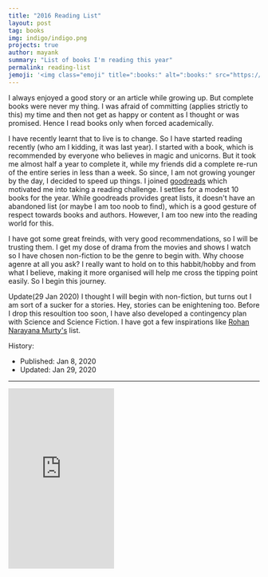 ```yaml
---
title: "2016 Reading List"
layout: post
tag: books
img: indigo/indigo.png
projects: true
author: mayank
summary: "List of books I'm reading this year"
permalink: reading-list
jemoji: '<img class="emoji" title=":books:" alt=":books:" src="https://assets.github.com/images/icons/emoji/unicode/1f4da.png" height="20" width="20" align="absmiddle">'
---
```


I always enjoyed a good story or an article while growing up. But complete books were never my thing. I was afraid of committing (applies strictly to this) my time and then not get as happy or content as I thought or was promised. Hence I read books only when forced academically.

I have recently learnt that to live is to change. So I have started reading recently (who am I kidding, it was last year). I started with a book, which is recommended by everyone who believes in magic and unicorns. But it took me almost half a year to complete it, while my friends did a complete re-run of the entire series in less than a week. So since, I am not growing younger by the day, I decided to speed up things. I joined [goodreads](https://www.goodreads.com/kumar-mayank) which motivated me into taking a reading challenge. I settles for a modest 10 books for the year. While goodreads provides great lists, it doesn't have an abandoned list (or maybe I am too noob to find), which is a good gesture of respect towards books and authors. However, I am too new into the reading world for this.

I have got some great freinds, with very good recommendations, so I will be trusting them. I get my dose of drama from the movies and shows I watch so I have chosen non-fiction to be the genre to begin with. Why choose agenre at all you ask? I really want to hold on to this habbit/hobby and from what I believe, making it more organised will help me cross the tipping point easily. So I begin this journey.

Update(29 Jan 2020) I thought I will begin with non-fiction, but turns out I am sort of a sucker for a stories. Hey, stories can be enightening too. Before I drop this resoultion too soon, I have also developed a contingency plan with Science and Science Fiction. I have got a few inspirations like [Rohan Narayana Murty's](http://www.eecs.harvard.edu/~rohan/Books.html) list.


History:

- Published: Jan 8, 2020
- Updated: Jan 29, 2020

---

<iframe type="text/html" width="212" height="362" frameborder="0" allowfullscreen style="max-width:100%" src="https://read.amazon.com/kp/card?asin=B00IYUYF4A&preview=inline&linkCode=kpe&ref_=cm_sw_r_kb_dp_JeCIAbKEW0MD0" ></iframe>